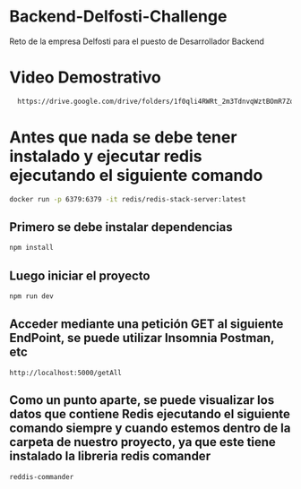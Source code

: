 # Backend-Delfosti-Challenge
Reto de la empresa Delfosti para el puesto de Desarrollador Backend


# Video Demostrativo 
```bash 
  https://drive.google.com/drive/folders/1f0qli4RWRt_2m3TdnvqWztBOmR7ZoZwG?usp=share_link
```



# Antes que nada se debe tener instalado y ejecutar redis ejecutando el siguiente comando
```bash 
docker run -p 6379:6379 -it redis/redis-stack-server:latest
```

## Primero se debe instalar dependencias
```bash 
npm install
```
## Luego iniciar el proyecto
```bash 
npm run dev
```
## Acceder mediante una petición GET al siguiente EndPoint, se puede utilizar Insomnia Postman, etc
``` 
http://localhost:5000/getAll
```

## Como un punto aparte, se puede visualizar los datos que contiene Redis ejecutando el siguiente comando siempre y cuando estemos dentro de la carpeta de nuestro proyecto, ya que este tiene instalado la libreria redis comander
``` 
reddis-commander
```


